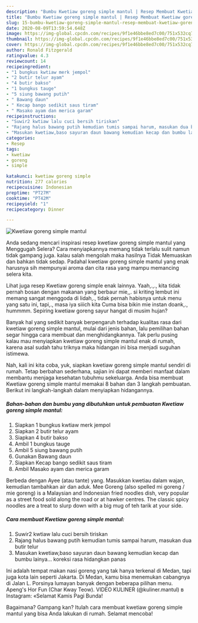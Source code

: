 ```yaml
---
description: "Bumbu Kwetiaw goreng simple mantul | Resep Membuat Kwetiaw goreng simple mantul Yang Sedap"
title: "Bumbu Kwetiaw goreng simple mantul | Resep Membuat Kwetiaw goreng simple mantul Yang Sedap"
slug: 15-bumbu-kwetiaw-goreng-simple-mantul-resep-membuat-kwetiaw-goreng-simple-mantul-yang-sedap
date: 2020-08-09T13:59:54.648Z
image: https://img-global.cpcdn.com/recipes/9f1e46bbe8ed7c00/751x532cq70/kwetiaw-goreng-simple-mantul-foto-resep-utama.jpg
thumbnail: https://img-global.cpcdn.com/recipes/9f1e46bbe8ed7c00/751x532cq70/kwetiaw-goreng-simple-mantul-foto-resep-utama.jpg
cover: https://img-global.cpcdn.com/recipes/9f1e46bbe8ed7c00/751x532cq70/kwetiaw-goreng-simple-mantul-foto-resep-utama.jpg
author: Ronald Fitzgerald
ratingvalue: 4.3
reviewcount: 14
recipeingredient:
- "1 bungkus kwtiaw merk jempol"
- "2 butir telur ayam"
- "4 butir bakso"
- "1 bungkus tauge"
- "5 siung bawang putih"
- " Bawang daun"
- " Kecap bango sedikit saus tiram"
- " Masako ayam dan merica garam"
recipeinstructions:
- "Suwir2 kwtiaw lalu cuci bersih tiriskan"
- "Rajang halus bawang putih kemudian tumis sampai harum, masukan dua butir telur"
- "Masukan kwetiaw,baso sayuran daun bawang kemudian kecap dan bumbu lainya... koreksi rasa hidangkan panas"
categories:
- Resep
tags:
- kwetiaw
- goreng
- simple

katakunci: kwetiaw goreng simple 
nutrition: 277 calories
recipecuisine: Indonesian
preptime: "PT27M"
cooktime: "PT42M"
recipeyield: "1"
recipecategory: Dinner

---
```



![Kwetiaw goreng simple mantul](https://img-global.cpcdn.com/recipes/9f1e46bbe8ed7c00/751x532cq70/kwetiaw-goreng-simple-mantul-foto-resep-utama.jpg)

Anda sedang mencari inspirasi resep kwetiaw goreng simple mantul yang Menggugah Selera? Cara menyiapkannya memang tidak terlalu sulit namun tidak gampang juga. kalau salah mengolah maka hasilnya Tidak Memuaskan dan bahkan tidak sedap. Padahal kwetiaw goreng simple mantul yang enak harusnya sih mempunyai aroma dan cita rasa yang mampu memancing selera kita.

Lihat juga resep Kwetiaw goreng simple enak lainnya. Yaah,.,., kita tidak pernah bosan dengan makanan yang berbaur mie,,. si kriting lembut ini memang sangat menggoda di lidah,., tidak pernah habisnya untuk menu yang satu ini, tapi,., masa iya siiich kita Cuma bisa bikin mie instan doank,., hummmm. Sepiring kwetiaw goreng sayur hangat di musim hujan?

Banyak hal yang sedikit banyak berpengaruh terhadap kualitas rasa dari kwetiaw goreng simple mantul, mulai dari jenis bahan, lalu pemilihan bahan segar hingga cara membuat dan menghidangkannya. Tak perlu pusing kalau mau menyiapkan kwetiaw goreng simple mantul enak di rumah, karena asal sudah tahu triknya maka hidangan ini bisa menjadi suguhan istimewa.


Nah, kali ini kita coba, yuk, siapkan kwetiaw goreng simple mantul sendiri di rumah. Tetap berbahan sederhana, sajian ini dapat memberi manfaat dalam membantu menjaga kesehatan tubuhmu sekeluarga. Anda bisa membuat Kwetiaw goreng simple mantul memakai 8 bahan dan 3 langkah pembuatan. Berikut ini langkah-langkah dalam menyiapkan hidangannya.

<!--inarticleads1-->

##### Bahan-bahan dan bumbu yang dibutuhkan untuk pembuatan Kwetiaw goreng simple mantul:

1. Siapkan 1 bungkus kwtiaw merk jempol
1. Siapkan 2 butir telur ayam
1. Siapkan 4 butir bakso
1. Ambil 1 bungkus tauge
1. Ambil 5 siung bawang putih
1. Gunakan  Bawang daun
1. Siapkan  Kecap bango sedikit saus tiram
1. Ambil  Masako ayam dan merica garam


Berbeda dengan Ayee (atau tante) yang. Masukkan kwetiau dalam wajan, kemudian tambahkan air dan aduk. Mee Goreng (also spelled mi goreng / mie goreng) is a Malaysian and Indonesian fried noodles dish, very popular as a street food sold along the road or at hawker centres. The classic spicy noodles are a treat to slurp down with a big mug of teh tarik at your side. 

<!--inarticleads2-->

##### Cara membuat Kwetiaw goreng simple mantul:

1. Suwir2 kwtiaw lalu cuci bersih tiriskan
1. Rajang halus bawang putih kemudian tumis sampai harum, masukan dua butir telur
1. Masukan kwetiaw,baso sayuran daun bawang kemudian kecap dan bumbu lainya... koreksi rasa hidangkan panas


Ini adalah tempat makan nasi goreng yang tak hanya terkenal di Medan, tapi juga kota lain seperti Jakarta. Di Medan, kamu bisa menemukan cabangnya di Jalan L. Porsinya lumayan banyak dengan beberapa pilihan menu. Apeng&#39;s Hor Fun (Char Kway Teow). VIDEO KULINER (@kuliner.mantul) в Instagram: «Selamat Kamis Pagi Bunda! 

Bagaimana? Gampang kan? Itulah cara membuat kwetiaw goreng simple mantul yang bisa Anda lakukan di rumah. Selamat mencoba!
